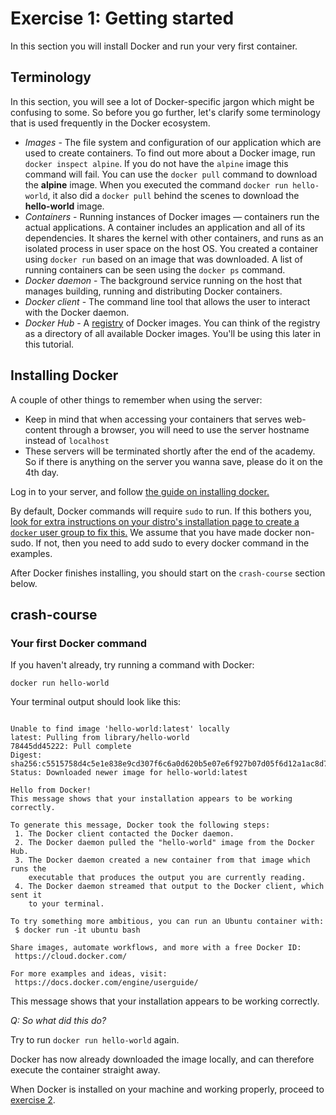 # Exercise 1: Getting started

In this section you will install Docker and run your very first container.

## Terminology
In this section, you will see a lot of Docker-specific jargon which might be confusing to some. So before you go further, let's clarify some terminology that is used frequently in the Docker ecosystem.

- *Images* - The file system and configuration of our application which are used to create containers. To find out more about a Docker image, run `docker inspect alpine`. If you do not have the `alpine` image this command will fail. You can use the `docker pull` command to download the **alpine** image. When you executed the command `docker run hello-world`, it also did a `docker pull` behind the scenes to download the **hello-world** image.
- *Containers* - Running instances of Docker images &mdash; containers run the actual applications. A container includes an application and all of its dependencies. It shares the kernel with other containers, and runs as an isolated process in user space on the host OS. You created a container using `docker run` based on an image that was downloaded. A list of running containers can be seen using the `docker ps` command.
- *Docker daemon* - The background service running on the host that manages building, running and distributing Docker containers.
- *Docker client* - The command line tool that allows the user to interact with the Docker daemon.
- *Docker Hub* - A [registry](https://hub.docker.com/explore/) of Docker images. You can think of the registry as a directory of all available Docker images. You'll be using this later in this tutorial.

## Installing Docker

A couple of other things to remember when using the server:

* Keep in mind that when accessing your containers that serves web-content through a browser, you will need to use the server hostname instead of ``localhost``
* These servers will be terminated shortly after the end of the academy. So if there is anything on the server you wanna save, please do it on the 4th day.

Log in to your server, and follow [the guide on installing docker.](https://store.docker.com/editions/community/docker-ce-server-ubuntu)

By default, Docker commands will require `sudo` to run. If this bothers you, [look for extra instructions on your distro's installation page to create a `docker` user group to fix this.](https://docs.docker.com/engine/installation/linux/linux-postinstall/)
We assume that you have made docker non-sudo. If not, then you need to add sudo to every docker command in the examples.

After Docker finishes installing, you should start on the `crash-course` section below.

## crash-course

### Your first Docker command


If you haven't already, try running a command with Docker:

`docker run hello-world`

Your terminal output should look like this:
```

Unable to find image 'hello-world:latest' locally
latest: Pulling from library/hello-world
78445dd45222: Pull complete
Digest: sha256:c5515758d4c5e1e838e9cd307f6c6a0d620b5e07e6f927b07d05f6d12a1ac8d7
Status: Downloaded newer image for hello-world:latest

Hello from Docker!
This message shows that your installation appears to be working correctly.

To generate this message, Docker took the following steps:
 1. The Docker client contacted the Docker daemon.
 2. The Docker daemon pulled the "hello-world" image from the Docker Hub.
 3. The Docker daemon created a new container from that image which runs the
    executable that produces the output you are currently reading.
 4. The Docker daemon streamed that output to the Docker client, which sent it
    to your terminal.

To try something more ambitious, you can run an Ubuntu container with:
 $ docker run -it ubuntu bash

Share images, automate workflows, and more with a free Docker ID:
 https://cloud.docker.com/

For more examples and ideas, visit:
 https://docs.docker.com/engine/userguide/

```
This message shows that your installation appears to be working correctly.

_*Q: So what did this do?*_

Try to run `docker run hello-world` again.

Docker has now already downloaded the image locally, and can therefore execute the container straight away.

When Docker is installed on your machine and working properly, proceed to [exercise 2](./2.md).
